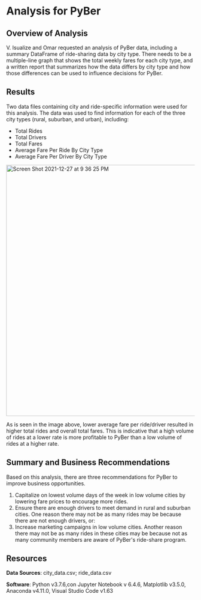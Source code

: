 # Analysis for PyBer

## Overview of Analysis
V. Isualize and Omar requested an analysis of PyBer data, including a summary DataFrame of ride-sharing data by city type. There needs to be a multiple-line graph that shows the total weekly fares for each city type, and a written report that summarizes how the data differs by city type and how those differences can be used to influence decisions for PyBer.

## Results
Two data files containing city and ride-specific information were used for this analysis. The data was used to find information for each of the three city types (rural, suburban, and urban), including:
* Total Rides
* Total Drivers
* Total Fares
* Average Fare Per Ride By City Type
* Average Fare Per Driver By City Type

<img width="669" alt="Screen Shot 2021-12-27 at 9 36 25 PM" src="https://user-images.githubusercontent.com/94259442/147526718-769b4586-c228-4a89-924c-edb0a2e4fcd8.png">

As is seen in the image above, lower average fare per ride/driver resulted in higher total rides and overall total fares. This is indicative that a high volume of rides at a lower rate is more profitable to PyBer than a low volume of rides at a higher rate.

## Summary and Business Recommendations

Based on this analysis, there are three recommendations for PyBer to improve business opportunities.
1. Capitalize on lowest volume days of the week in low volume cities by lowering fare prices to encourage more rides. 
2. Ensure there are enough drivers to meet demand in rural and suburban cities. One reason there may not be as many rides may be because there are not enough drivers, or:
3. Increase marketing campaigns in low volume cities. Another reason there may not be as many rides in these cities may be because not as many community members are aware of PyBer's ride-share program.


## Resources
**Data Sources**: city_data.csv; ride_data.csv

**Software**: Python v3.7.6,con Jupyter Notebook v 6.4.6, Matplotlib v3.5.0, Anaconda v4.11.0, Visual Studio Code v1.63
